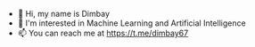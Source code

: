 - 👋 Hi, my name is Dimbay
- 👀 I'm interested in Machine Learning and Artificial Intelligence
- 📫 You can reach me at https://t.me/dimbay67

<!---
dimbayn/dimbayn is a ✨ special ✨ repository because its `README.md` (this file) appears on your GitHub profile.
You can click the Preview link to take a look at your changes.
--->
